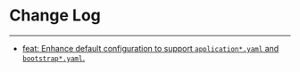 # Change Log
---

- [feat: Enhance default configuration to support `application*.yaml` and `bootstrap*.yaml`.](https://github.com/Tencent/spring-cloud-tencent/pull/985)